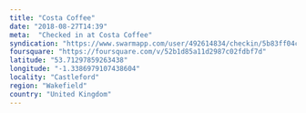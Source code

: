 ```yaml
---
title: "Costa Coffee"
date: "2018-08-27T14:39"
meta:  "Checked in at Costa Coffee"
syndication: "https://www.swarmapp.com/user/492614834/checkin/5b83ff04c0f163002c577d3e"
foursquare: "https://foursquare.com/v/52b1d85a11d2987c02fdbf7d"
latitude: "53.71297859263438"
longitude: "-1.3386979107438604"
locality: "Castleford"
region: "Wakefield"
country: "United Kingdom"
---
```


